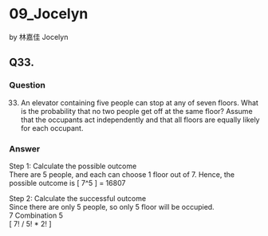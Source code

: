 # 09_Jocelyn

by 林嘉佳 Jocelyn

## Q33.

### Question

33. An elevator containing five people can stop at any of seven floors. What is the probability that no two people get off at the same floor? Assume that the occupants act independently and that all floors are equally likely for each occupant.

### Answer

Step 1: Calculate the possible outcome
<br> There are 5 people, and each can choose 1 floor out of 7. Hence, the possible outcome is 
\[ 
7^5 
\] = 16807

Step 2: Calculate the successful outcome
<br> Since there are only 5 people, so only 5 floor will be occupied.
<br> 7 Combination 5
<br> 
\[ 
7! / 5! * 2!
\]
